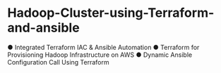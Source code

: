 # Hadoop-Cluster-using-Terraform-and-ansible

● Integrated Terraform IAC & Ansible Automation
● Terraform for Provisioning Hadoop Infrastructure on AWS
● Dynamic Ansible Configuration Call Using Terraform

